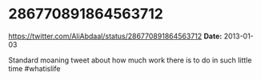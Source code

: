 # 286770891864563712
https://twitter.com/AliAbdaal/status/286770891864563712
**Date:** 2013-01-03

Standard moaning tweet about how much work there is to do in such little time #whatislife
